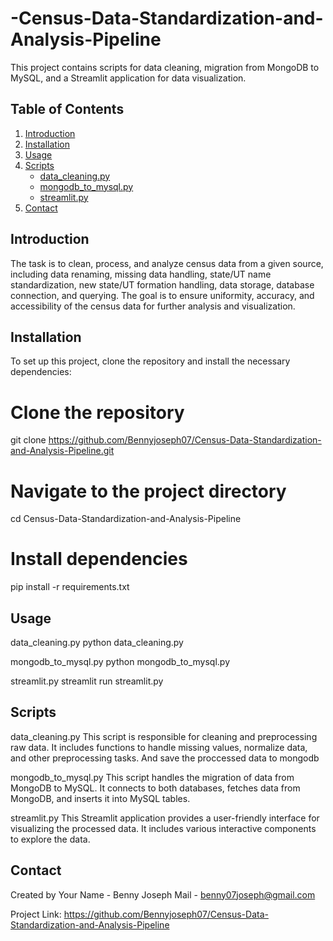 # -Census-Data-Standardization-and-Analysis-Pipeline
This project contains scripts for data cleaning, migration from MongoDB to MySQL, and a Streamlit application for data visualization.

## Table of Contents

1. [Introduction](#introduction)
2. [Installation](#installation)
3. [Usage](#usage)
4. [Scripts](#scripts)
   - [data_cleaning.py](#data_cleaningpy)
   - [mongodb_to_mysql.py](#mongodb_to_mysqlpy)
   - [streamlit.py](#streamlitpy)
5. [Contact](#contact)

## Introduction

The task is to clean, process, and analyze census data from a given source, including data renaming, missing data handling, state/UT name standardization, 
new state/UT formation handling, data storage, database connection, and querying. The goal is to ensure uniformity, accuracy, and accessibility of the 
census data for further analysis and visualization.


## Installation

To set up this project, clone the repository and install the necessary dependencies:


# Clone the repository
git clone https://github.com/Bennyjoseph07/Census-Data-Standardization-and-Analysis-Pipeline.git

# Navigate to the project directory
cd Census-Data-Standardization-and-Analysis-Pipeline

# Install dependencies
pip install -r requirements.txt

## Usage

data_cleaning.py
python data_cleaning.py

mongodb_to_mysql.py
python mongodb_to_mysql.py

streamlit.py
streamlit run streamlit.py

## Scripts
data_cleaning.py
This script is responsible for cleaning and preprocessing raw data. It includes functions to handle missing values, normalize data, and other preprocessing tasks.
And save the proccessed data to mongodb

mongodb_to_mysql.py
This script handles the migration of data from MongoDB to MySQL. It connects to both databases, fetches data from MongoDB, and inserts it into MySQL tables.

streamlit.py
This Streamlit application provides a user-friendly interface for visualizing the processed data. It includes various interactive components to explore the data.


## Contact
Created by Your Name - Benny Joseph
Mail - benny07joseph@gmail.com

Project Link: https://github.com/Bennyjoseph07/Census-Data-Standardization-and-Analysis-Pipeline
